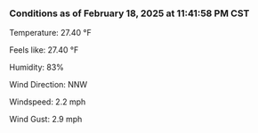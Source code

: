 ### Conditions as of February 18, 2025 at 11:41:58 PM CST 

Temperature: 27.40 &deg;F

Feels like: 27.40 &deg;F

Humidity: 83%

Wind Direction: NNW

Windspeed: 2.2 mph

Wind Gust: 2.9 mph

